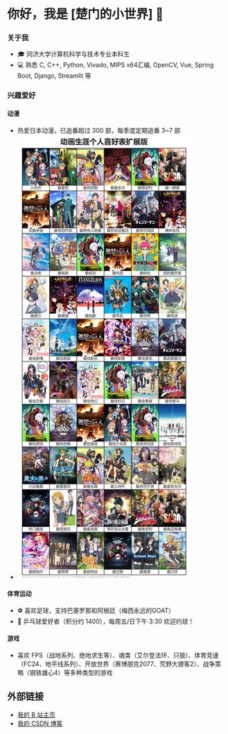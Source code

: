 # 你好，我是 [楚门的小世界] 👋

### 关于我
- 🎓 同济大学计算机科学与技术专业本科生
- 💻 熟悉 C, C++, Python, Vivado, MIPS x64汇编, OpenCV, Vue, Spring Boot, Django, Streamlit 等

### 兴趣爱好
#### 动漫
- 热爱日本动漫，已追番超过 300 部，每季度定期追番 3~7 部
- ![动漫生涯爱好表](./anime_career_image.jpg)

#### 体育运动
- ⚽️ 喜欢足球，支持巴塞罗那和阿根廷（梅西永远的GOAT）
- 🏓 乒乓球爱好者（积分约 1400），每周五/日下午 3:30 欢迎约球！

#### 游戏
- 喜欢 FPS（战地系列、绝地求生等）、魂类（艾尔登法环、只狼）、体育竞速（FC24、地平线系列）、开放世界（赛博朋克2077、荒野大镖客2）、战争策略（钢铁雄心4）等多种类型的游戏

## 外部链接

- [我的 B 站主页](https://space.bilibili.com/481025134?spm_id_from=333.1007.0.0)
- [我的 CSDN 博客](https://blog.csdn.net/Truman_min_show)
